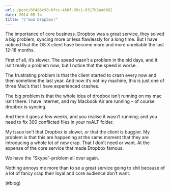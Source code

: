 ```yaml
---
url: /post/0f486c90-bfcc-468f-85c1-0317b3aed982
date: 2014-05-14
title: "C’mon Dropbox!"
---
```


The importance of core business. Dropbox was a great service, they solved a big problem, syncing more or less flawlessly for a long time. But I have noticed that the OS X client have become more and more unreliable the last 12-18 months.



First of all, it&#8217;s slower. The speed wasn&#8217;t a problem in the old days, and it isn&#8217;t really a problem now; but I notice that the speed is worse.



The frustrating problem is that the client started to crash every now and then sometime the last year. And now it&#8217;s not my machine, this is just one of three Mac&#8217;s that I have experienced crashes.



The big problem is that the whole idea of dropbox isn&#8217;t running on my mac isn&#8217;t there. I have internet, and my Macbook Air are running – of course dropbox is syncing.



And then it goes a few weeks, and you realise it wasn&#8217;t running; and you need to fix 300 conflicted files in your nvALT folder.



My issue isn&#8217;t that Dropbox is slower, or that the client is buggier. My problem is that this are happening at the same moment that they are introducing a whole lot of new crap. That I don&#8217;t need or want. At the expense of the core service that made Dropbox famous.



We have the &#8220;Skype&#8221;-problem all over again.



Nothing annoys me more than to se a great service going to shit because of a lot of fancy crap their loyal and core audience don&#8217;t want.



(#blog)